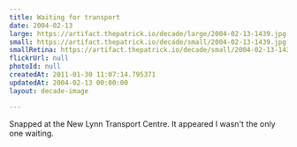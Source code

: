 ```yaml
---
title: Waiting for transport
date: 2004-02-13
large: https://artifact.thepatrick.io/decade/large/2004-02-13-1439.jpg
small: https://artifact.thepatrick.io/decade/small/2004-02-13-1439.jpg
smallRetina: https://artifact.thepatrick.io/decade/small/2004-02-13-1439@2x.jpg
flickrUrl: null
photoId: null
createdAt: 2011-01-30 11:07:14.795371
updatedAt: 2004-02-13 00:00:00
layout: decade-image

---
```

Snapped at the New Lynn Transport Centre. It appeared I wasn't the only one waiting.
